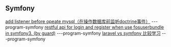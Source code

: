 ## Symfony
[add listener before opeate mysql（在操作数据库前监听doctrine事件）](https://github.com/sunhuachuang/sun-blog/blob/master/program/symfony/listener-before-or-after-operational-database-mysql.md) ---program-symfony
[restful api for login and register when use fosuserbundle in symfony3. (by guard)](https://github.com/sunhuachuang/sun-blog/blob/master/program/symfony/restful-api-login-register-fosuerbundle-symfony3-guard.md) ---program-symfony
[laravel vs symfony 比较学习](https://github.com/sunhuachuang/sun-blog/blob/master/program/symfony/laravel-vs-symfony.md) ---program-symfony
